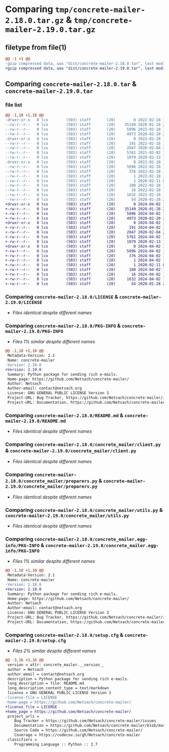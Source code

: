 # Comparing `tmp/concrete-mailer-2.18.0.tar.gz` & `tmp/concrete-mailer-2.19.0.tar.gz`

## filetype from file(1)

```diff
@@ -1 +1 @@
-gzip compressed data, was "dist/concrete-mailer-2.18.0.tar", last modified: Fri Feb 18 17:55:40 2022, max compression
+gzip compressed data, was "dist/concrete-mailer-2.19.0.tar", last modified: Tue Apr  2 18:35:09 2024, max compression
```

## Comparing `concrete-mailer-2.18.0.tar` & `concrete-mailer-2.19.0.tar`

### file list

```diff
@@ -1,18 +1,18 @@
-drwxr-xr-x   0 lco        (503) staff       (20)        0 2022-02-18 17:55:40.000000 concrete-mailer-2.18.0/
--rw-r--r--   0 lco        (503) staff       (20)    35149 2020-01-28 21:40:26.000000 concrete-mailer-2.18.0/LICENSE
--rw-r--r--   0 lco        (503) staff       (20)     5896 2022-02-18 17:55:40.000000 concrete-mailer-2.18.0/PKG-INFO
--rw-r--r--   0 lco        (503) staff       (20)     4973 2020-02-20 23:53:01.000000 concrete-mailer-2.18.0/README.md
-drwxr-xr-x   0 lco        (503) staff       (20)        0 2022-02-18 17:55:40.000000 concrete-mailer-2.18.0/concrete_mailer/
--rw-r--r--   0 lco        (503) staff       (20)      191 2022-02-18 17:52:43.000000 concrete-mailer-2.18.0/concrete_mailer/__init__.py
--rw-r--r--   0 lco        (503) staff       (20)     2047 2020-02-04 22:13:07.000000 concrete-mailer-2.18.0/concrete_mailer/client.py
--rw-r--r--   0 lco        (503) staff       (20)     5761 2021-03-02 13:59:20.000000 concrete-mailer-2.18.0/concrete_mailer/preparers.py
--rw-r--r--   0 lco        (503) staff       (20)     1079 2020-02-13 17:49:47.000000 concrete-mailer-2.18.0/concrete_mailer/utils.py
-drwxr-xr-x   0 lco        (503) staff       (20)        0 2022-02-18 17:55:40.000000 concrete-mailer-2.18.0/concrete_mailer.egg-info/
--rw-r--r--   0 lco        (503) staff       (20)     5896 2022-02-18 17:55:40.000000 concrete-mailer-2.18.0/concrete_mailer.egg-info/PKG-INFO
--rw-r--r--   0 lco        (503) staff       (20)      376 2022-02-18 17:55:40.000000 concrete-mailer-2.18.0/concrete_mailer.egg-info/SOURCES.txt
--rw-r--r--   0 lco        (503) staff       (20)        1 2022-02-18 17:55:40.000000 concrete-mailer-2.18.0/concrete_mailer.egg-info/dependency_links.txt
--rw-r--r--   0 lco        (503) staff       (20)        1 2020-02-11 09:13:34.000000 concrete-mailer-2.18.0/concrete_mailer.egg-info/not-zip-safe
--rw-r--r--   0 lco        (503) staff       (20)      180 2022-02-18 17:55:40.000000 concrete-mailer-2.18.0/concrete_mailer.egg-info/requires.txt
--rw-r--r--   0 lco        (503) staff       (20)       16 2022-02-18 17:55:40.000000 concrete-mailer-2.18.0/concrete_mailer.egg-info/top_level.txt
--rw-r--r--   0 lco        (503) staff       (20)     1632 2022-02-18 17:55:40.000000 concrete-mailer-2.18.0/setup.cfg
--rw-r--r--   0 lco        (503) staff       (20)       54 2020-01-28 21:20:44.000000 concrete-mailer-2.18.0/setup.py
+drwxr-xr-x   0 lco        (503) staff       (20)        0 2024-04-02 18:35:09.000000 concrete-mailer-2.19.0/
+-rw-r--r--   0 lco        (503) staff       (20)    35149 2020-01-28 21:40:26.000000 concrete-mailer-2.19.0/LICENSE
+-rw-r--r--   0 lco        (503) staff       (20)     5896 2024-04-02 18:35:09.000000 concrete-mailer-2.19.0/PKG-INFO
+-rw-r--r--   0 lco        (503) staff       (20)     4973 2020-02-20 23:53:01.000000 concrete-mailer-2.19.0/README.md
+drwxr-xr-x   0 lco        (503) staff       (20)        0 2024-04-02 18:35:09.000000 concrete-mailer-2.19.0/concrete_mailer/
+-rw-r--r--   0 lco        (503) staff       (20)      191 2024-04-02 18:35:04.000000 concrete-mailer-2.19.0/concrete_mailer/__init__.py
+-rw-r--r--   0 lco        (503) staff       (20)     2047 2020-02-04 22:13:07.000000 concrete-mailer-2.19.0/concrete_mailer/client.py
+-rw-r--r--   0 lco        (503) staff       (20)     5761 2024-04-02 18:35:00.000000 concrete-mailer-2.19.0/concrete_mailer/preparers.py
+-rw-r--r--   0 lco        (503) staff       (20)     1079 2020-02-13 17:49:47.000000 concrete-mailer-2.19.0/concrete_mailer/utils.py
+drwxr-xr-x   0 lco        (503) staff       (20)        0 2024-04-02 18:35:09.000000 concrete-mailer-2.19.0/concrete_mailer.egg-info/
+-rw-r--r--   0 lco        (503) staff       (20)     5896 2024-04-02 18:35:09.000000 concrete-mailer-2.19.0/concrete_mailer.egg-info/PKG-INFO
+-rw-r--r--   0 lco        (503) staff       (20)      376 2024-04-02 18:35:09.000000 concrete-mailer-2.19.0/concrete_mailer.egg-info/SOURCES.txt
+-rw-r--r--   0 lco        (503) staff       (20)        1 2024-04-02 18:35:09.000000 concrete-mailer-2.19.0/concrete_mailer.egg-info/dependency_links.txt
+-rw-r--r--   0 lco        (503) staff       (20)        1 2020-02-11 09:13:34.000000 concrete-mailer-2.19.0/concrete_mailer.egg-info/not-zip-safe
+-rw-r--r--   0 lco        (503) staff       (20)      180 2024-04-02 18:35:09.000000 concrete-mailer-2.19.0/concrete_mailer.egg-info/requires.txt
+-rw-r--r--   0 lco        (503) staff       (20)       16 2024-04-02 18:35:09.000000 concrete-mailer-2.19.0/concrete_mailer.egg-info/top_level.txt
+-rw-r--r--   0 lco        (503) staff       (20)     1632 2024-04-02 18:35:09.000000 concrete-mailer-2.19.0/setup.cfg
+-rw-r--r--   0 lco        (503) staff       (20)       54 2020-01-28 21:20:44.000000 concrete-mailer-2.19.0/setup.py
```

### Comparing `concrete-mailer-2.18.0/LICENSE` & `concrete-mailer-2.19.0/LICENSE`

 * *Files identical despite different names*

### Comparing `concrete-mailer-2.18.0/PKG-INFO` & `concrete-mailer-2.19.0/PKG-INFO`

 * *Files 1% similar despite different names*

```diff
@@ -1,10 +1,10 @@
 Metadata-Version: 2.1
 Name: concrete-mailer
-Version: 2.18.0
+Version: 2.19.0
 Summary: Python package for sending rich e-mails.
 Home-page: https://github.com/Netsach/concrete-mailer/
 Author: Netsach
 Author-email: contact@netsach.org
 License: GNU GENERAL PUBLIC LICENSE Version 3
 Project-URL: Bug Tracker, https://github.com/Netsach/concrete-mailer/issues
 Project-URL: Documentation, https://github.com/Netsach/concrete-mailer/blob/master/README.md
```

### Comparing `concrete-mailer-2.18.0/README.md` & `concrete-mailer-2.19.0/README.md`

 * *Files identical despite different names*

### Comparing `concrete-mailer-2.18.0/concrete_mailer/client.py` & `concrete-mailer-2.19.0/concrete_mailer/client.py`

 * *Files identical despite different names*

### Comparing `concrete-mailer-2.18.0/concrete_mailer/preparers.py` & `concrete-mailer-2.19.0/concrete_mailer/preparers.py`

 * *Files identical despite different names*

### Comparing `concrete-mailer-2.18.0/concrete_mailer/utils.py` & `concrete-mailer-2.19.0/concrete_mailer/utils.py`

 * *Files identical despite different names*

### Comparing `concrete-mailer-2.18.0/concrete_mailer.egg-info/PKG-INFO` & `concrete-mailer-2.19.0/concrete_mailer.egg-info/PKG-INFO`

 * *Files 1% similar despite different names*

```diff
@@ -1,10 +1,10 @@
 Metadata-Version: 2.1
 Name: concrete-mailer
-Version: 2.18.0
+Version: 2.19.0
 Summary: Python package for sending rich e-mails.
 Home-page: https://github.com/Netsach/concrete-mailer/
 Author: Netsach
 Author-email: contact@netsach.org
 License: GNU GENERAL PUBLIC LICENSE Version 3
 Project-URL: Bug Tracker, https://github.com/Netsach/concrete-mailer/issues
 Project-URL: Documentation, https://github.com/Netsach/concrete-mailer/blob/master/README.md
```

### Comparing `concrete-mailer-2.18.0/setup.cfg` & `concrete-mailer-2.19.0/setup.cfg`

 * *Files 2% similar despite different names*

```diff
@@ -3,16 +3,16 @@
 version = attr: concrete_mailer.__version__
 author = Netsach
 author_email = contact@netsach.org
 description = Python package for sending rich e-mails.
 long_description = file: README.md
 long_description_content_type = text/markdown
 license = GNU GENERAL PUBLIC LICENSE Version 3
-license-file = LICENSE
-home-page = https://github.com/Netsach/concrete-mailer/
+license_file = LICENSE
+home_page = https://github.com/Netsach/concrete-mailer/
 project_urls = 
 	Bug Tracker = https://github.com/Netsach/concrete-mailer/issues
 	Documentation = https://github.com/Netsach/concrete-mailer/blob/master/README.md
 	Source Code = https://github.com/Netsach/concrete-mailer/
 	Coverage = https://codecov.io/gh/Netsach/concrete-mailer
 classifiers = 
 	Programming Language :: Python :: 2.7
```

